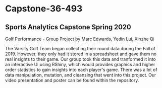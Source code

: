 # Capstone-36-493
Sports Analytics Capstone Spring 2020
-------------------------------------
Golf Performance - 
Group Project by Marc Edwards, Yedin Lui, Xinzhe Qi

The Varsity Golf Team began collecting their round data during the Fall of 2019. 
However, they only had it stored in a spreadsheet and gave them no real insights to their game.
Our group took this data and tranformed it into an interactive UI using RShiny, which
would provides graphics and higher order statistics to gain insights into each player's game. 
There was a lot of data manipulation, mutation, and cleansing that went into this project. 
Our video presentation and poster can be found within the repository. 
